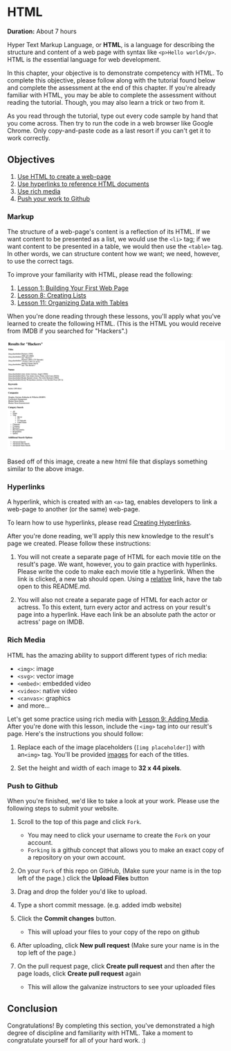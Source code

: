 # HTML

**Duration:** About 7 hours

Hyper Text Markup Language, or **HTML**, is a language for describing the structure and content of a web page with syntax like `<p>Hello world</p>`. HTML is _the_ essential language for web development.

In this chapter, your objective is to demonstrate competency with HTML. To complete this objective, please follow along with the tutorial found below and complete the assessment at the end of this chapter. If you're already familiar with HTML, you may be able to complete the assessment without reading the tutorial. Though, you may also learn a trick or two from it.

As you read through the tutorial, type out every code sample by hand that you come across. Then try to run the code in a web browser like Google Chrome. Only copy-and-paste code as a last resort if you can't get it to work correctly.

## Objectives
1. [Use HTML to create a web-page](#markup)
2. [Use hyperlinks to reference HTML documents](#hyperlinks)
3. [Use rich media](#rich-media)
4. [Push your work to Github](#Push-to-Github)

### Markup
The structure of a web-page's content is a reflection of its HTML. If we want content to be presented as a list, we would use the `<li>` tag; if we want content to be presented in a table, we would then use the `<table>` tag. In other words, we can structure content how we want; we need, however, to use the correct tags.

To improve your familiarity with HTML, please read the following:

1. [Lesson 1: Building Your First Web Page][11]
2. [Lesson 8: Creating Lists][12]
3. [Lesson 11: Organizing Data with Tables][13]

When you're done reading through these lessons, you'll apply what you've learned to create the following HTML. (This is the HTML you would receive from IMDB if you searched for "Hackers".)

![Result Page for "Hackers" on IMDB][14]

Based off of this image, create a new html file that displays something similar to the above image.

### Hyperlinks
A hyperlink, which is created with an `<a>` tag, enables developers to link a web-page to another (or the same) web-page.

To learn how to use hyperlinks, please read [Creating Hyperlinks][21].

After you're done reading, we'll apply this new knowledge to the result's page we created. Please follow these instructions:

1. You will not create a separate page of HTML for each movie title on the result's page. We want, however, you to gain practice with hyperlinks. Please write the code to make each movie title a hyperlink. When the link is clicked, a new tab should open. Using a [relative][22] link, have the tab open to this README.md.

2. You will also not create a separate page of HTML for each actor or actress. To this extent, turn every actor and actress on your result's page into a hyperlink. Have each link be an absolute path the actor or actress' page on IMDB.

### Rich Media
HTML has the amazing ability to support different types of rich media:

- `<img>`: image
- `<svg>`: vector image
- `<embed>`: embedded video
- `<video>`: native video
- `<canvas>`: graphics
- and more...

Let's get some practice using rich media with [Lesson 9: Adding Media][31]. After you're done with this lesson, include the `<img>` tag into our result's page. Here's the instructions you should follow:

1. Replace each of the image placeholders (`[img placeholder]`) with an`<img>` tag. You'll be provided [images][32] for each of the titles.

2. Set the height and width of each image to **32 x 44 pixels**.

### Push to Github
When you're finished, we'd like to take a look at your work. Please use the following steps to submit your website.

1. Scroll to the top of this page and click `Fork`.
	* You may need to click your username to create the `Fork` on your account.
	* `Forking` is a github concept that allows you to make an exact copy of a repository on your own account.

1. On your `Fork` of this repo on GitHub, (Make sure your name is in the top left of the page.) click the **Upload Files** button

1. Drag and drop the folder you'd like to upload.

1. Type a short commit message. (e.g. added imdb website)

1. Click the **Commit changes** button.
	* This will upload your files to your copy of the repo on github

1. After uploading, click **New pull request** (Make sure your name is in the top left of the page.)

1. On the pull request page, click **Create pull request** and then after the page loads, click  **Create pull request** again
	* This will allow the galvanize instructors to see your uploaded files

## Conclusion

Congratulations! By completing this section, you've demonstrated a high degree of discipline and familiarity with HTML. Take a moment to congratulate yourself for all of your hard work. :)

[learn-html-css]: http://learn.shayhowe.com/html-css/building-your-first-web-page/

[1]: #1-of-4-markup
[11]: http://learn.shayhowe.com/html-css/building-your-first-web-page/
[12]: http://learn.shayhowe.com/html-css/creating-lists/
[13]: http://learn.shayhowe.com/html-css/organizing-data-with-tables/
[14]: html-images/imdb_hackers_html.png
[15]: http://learn.shayhowe.com/html-css/getting-to-know-html/#creating-hyperlinks

[2]: #2-of-4-hyperlinks
[21]: http://learn.shayhowe.com/html-css/getting-to-know-html/#creating-hyperlinks
[22]: http://www.coffeecup.com/help/articles/absolute-vs-relative-pathslinks/

[3]: #3-of-4-rich-media
[31]: http://learn.shayhowe.com/html-css/adding-media/
[32]: html-images

[4]: $4-of-4-push-to-github
[41]: https://help.github.com/articles/fork-a-repo/
[42]: https://help.github.com/articles/using-pull-requests/
